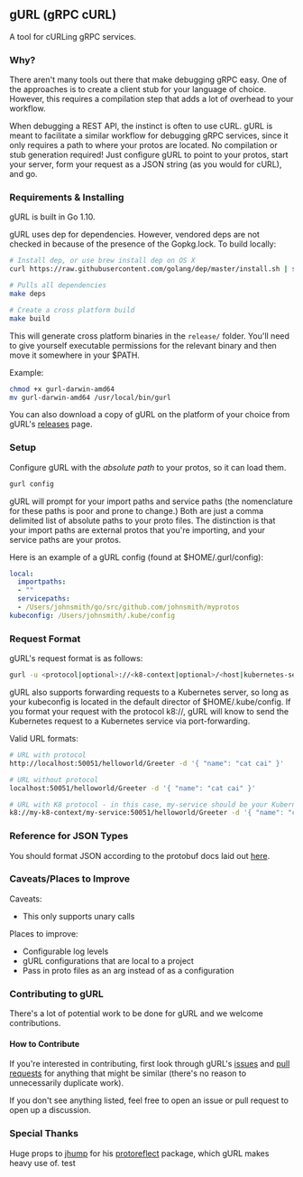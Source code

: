 ## gURL (gRPC cURL)
A tool for cURLing gRPC services.

### Why?
There aren't many tools out there that make debugging gRPC easy. One of the approaches is to create a client stub for your language of choice. However, this requires a compilation step that adds a lot of overhead to your workflow.

When debugging a REST API, the instinct is often to use cURL. gURL is meant to facilitate a similar workflow for debugging gRPC services, since it only requires a path to where your protos are located. No compilation or stub generation required! Just configure gURL to point to your protos, start your server, form your request as a JSON string (as you would for cURL), and go.

### Requirements & Installing
gURL is built in Go 1.10.

gURL uses dep for dependencies. However, vendored deps are not checked in because of the presence of the Gopkg.lock. To build locally:
```bash
# Install dep, or use brew install dep on OS X
curl https://raw.githubusercontent.com/golang/dep/master/install.sh | sh

# Pulls all dependencies
make deps

# Create a cross platform build
make build
```

This will generate cross platform binaries in the `release/` folder. You'll need to give yourself executable permissions for the relevant binary and then move it somewhere in your $PATH.

Example:
```bash
chmod +x gurl-darwin-amd64
mv gurl-darwin-amd64 /usr/local/bin/gurl
```

You can also download a copy of gURL on the platform of your choice from gURL's [releases](https://github.com/wearefair/gurl/releases) page.

### Setup
Configure gURL with the *absolute path* to your protos, so it can load them.

```bash
gurl config
```

gURL will prompt for your import paths and service paths (the nomenclature for these paths is poor and prone to change.) Both are just a comma delimited list of absolute paths to your proto files. The distinction is that your import paths are external protos that you're importing, and your service paths are your protos.

Here is an example of a gURL config (found at $HOME/.gurl/config):

```yaml
local:
  importpaths:
  - ""
  servicepaths:
  - /Users/johnsmith/go/src/github.com/johnsmith/myprotos
kubeconfig: /Users/johnsmith/.kube/config
```

### Request Format
gURL's request format is as follows:
```bash
gurl -u <protocol|optional>://<k8-context|optional>/<host|kubernetes-service-name>:<port>/<service>/<rpc> -d '{ "field_name": "field_value" }'
```

gURL also supports forwarding requests to a Kubernetes server, so long as your kubeconfig is located in the default director of $HOME/.kube/config. If you format your request with the protocol k8://, gURL will know to send the Kubernetes request to a Kubernetes service via port-forwarding.

Valid URL formats:
```bash
# URL with protocol
http://localhost:50051/helloworld/Greeter -d '{ "name": "cat cai" }'

# URL without protocol
localhost:50051/helloworld/Greeter -d '{ "name": "cat cai" }'

# URL with K8 protocol - in this case, my-service should be your Kubernetes service name, along with the service port used to expose your gRPC service
k8://my-k8-context/my-service:50051/helloworld/Greeter -d '{ "name": "cat cai" }'
```

### Reference for JSON Types
You should format JSON according to the protobuf docs laid out [here](https://developers.google.com/protocol-buffers/docs/proto3#json).

### Caveats/Places to Improve
Caveats:
- This only supports unary calls

Places to improve:
- Configurable log levels
- gURL configurations that are local to a project
- Pass in proto files as an arg instead of as a configuration

### Contributing to gURL
There's a lot of potential work to be done for gURL and we welcome contributions.

#### How to Contribute
If you're interested in contributing, first look through gURL's [issues](https://github.com/wearefair/gurl/issues) and [pull requests](https://github.com/wearefair/gurl/pulls) for anything that might be similar (there's no reason to unnecessarily duplicate work).

If you don't see anything listed, feel free to open an issue or pull request to open up a discussion.

### Special Thanks
Huge props to [jhump](https://github.com/jhump) for his [protoreflect](https://github.com/jhump/protoreflect) package, which gURL makes heavy use of.
test
